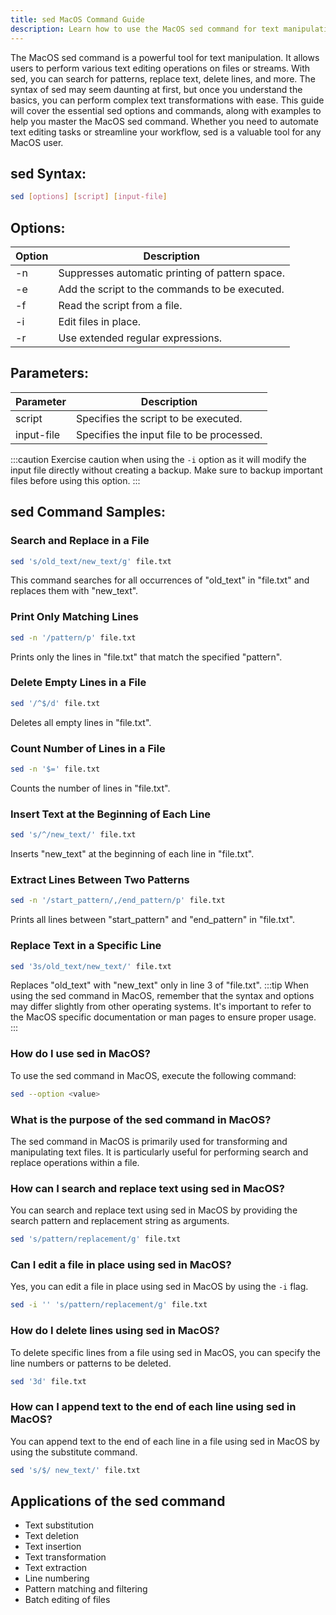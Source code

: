 ```yaml
---
title: sed MacOS Command Guide
description: Learn how to use the MacOS sed command for text manipulation. Explore sed options, syntax, and examples for efficient file editing.
---
```


The MacOS sed command is a powerful tool for text manipulation. It allows users to perform various text editing operations on files or streams. With sed, you can search for patterns, replace text, delete lines, and more. The syntax of sed may seem daunting at first, but once you understand the basics, you can perform complex text transformations with ease. This guide will cover the essential sed options and commands, along with examples to help you master the MacOS sed command. Whether you need to automate text editing tasks or streamline your workflow, sed is a valuable tool for any MacOS user.

## sed Syntax:
```bash
sed [options] [script] [input-file]
```
## Options:
| Option | Description                           |
|--------|---------------------------------------|
| -n     | Suppresses automatic printing of pattern space. |
| -e     | Add the script to the commands to be executed. |
| -f     | Read the script from a file.           |
| -i     | Edit files in place.                   |
| -r     | Use extended regular expressions.      |

## Parameters:
| Parameter   | Description                                  |
|-------------|----------------------------------------------|
| script      | Specifies the script to be executed.         |
| input-file  | Specifies the input file to be processed.    |

:::caution
Exercise caution when using the `-i` option as it will modify the input file directly without creating a backup. Make sure to backup important files before using this option.
:::
## sed Command Samples:

### Search and Replace in a File
```bash
sed 's/old_text/new_text/g' file.txt
```
This command searches for all occurrences of "old_text" in "file.txt" and replaces them with "new_text".

### Print Only Matching Lines
```bash
sed -n '/pattern/p' file.txt
```
Prints only the lines in "file.txt" that match the specified "pattern".

### Delete Empty Lines in a File
```bash
sed '/^$/d' file.txt
```
Deletes all empty lines in "file.txt".

### Count Number of Lines in a File
```bash
sed -n '$=' file.txt
```
Counts the number of lines in "file.txt".

### Insert Text at the Beginning of Each Line
```bash
sed 's/^/new_text/' file.txt
```
Inserts "new_text" at the beginning of each line in "file.txt".

### Extract Lines Between Two Patterns
```bash
sed -n '/start_pattern/,/end_pattern/p' file.txt
```
Prints all lines between "start_pattern" and "end_pattern" in "file.txt".

### Replace Text in a Specific Line
```bash
sed '3s/old_text/new_text/' file.txt
```
Replaces "old_text" with "new_text" only in line 3 of "file.txt".
:::tip
When using the sed command in MacOS, remember that the syntax and options may differ slightly from other operating systems. It's important to refer to the MacOS specific documentation or man pages to ensure proper usage.
:::

### How do I use sed in MacOS?
To use the sed command in MacOS, execute the following command:
```bash
sed --option <value>
```

### What is the purpose of the sed command in MacOS?
The sed command in MacOS is primarily used for transforming and manipulating text files. It is particularly useful for performing search and replace operations within a file. 

### How can I search and replace text using sed in MacOS?
You can search and replace text using sed in MacOS by providing the search pattern and replacement string as arguments. 
```bash
sed 's/pattern/replacement/g' file.txt
```

### Can I edit a file in place using sed in MacOS?
Yes, you can edit a file in place using sed in MacOS by using the `-i` flag. 
```bash
sed -i '' 's/pattern/replacement/g' file.txt
```

### How do I delete lines using sed in MacOS?
To delete specific lines from a file using sed in MacOS, you can specify the line numbers or patterns to be deleted. 
```bash
sed '3d' file.txt
```

### How can I append text to the end of each line using sed in MacOS?
You can append text to the end of each line in a file using sed in MacOS by using the substitute command. 
```bash
sed 's/$/ new_text/' file.txt
```
## Applications of the sed command

- Text substitution
- Text deletion
- Text insertion
- Text transformation
- Text extraction
- Line numbering
- Pattern matching and filtering
- Batch editing of files